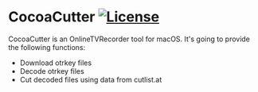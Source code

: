 # CocoaCutter [![License](https://img.shields.io/badge/License-Apache%202.0-blue.svg)](https://opensource.org/licenses/Apache-2.0)

CocoaCutter is an OnlineTVRecorder tool for macOS. It's going to provide the following functions:
* Download otrkey files
* Decode otrkey files
* Cut decoded files using data from cutlist.at

